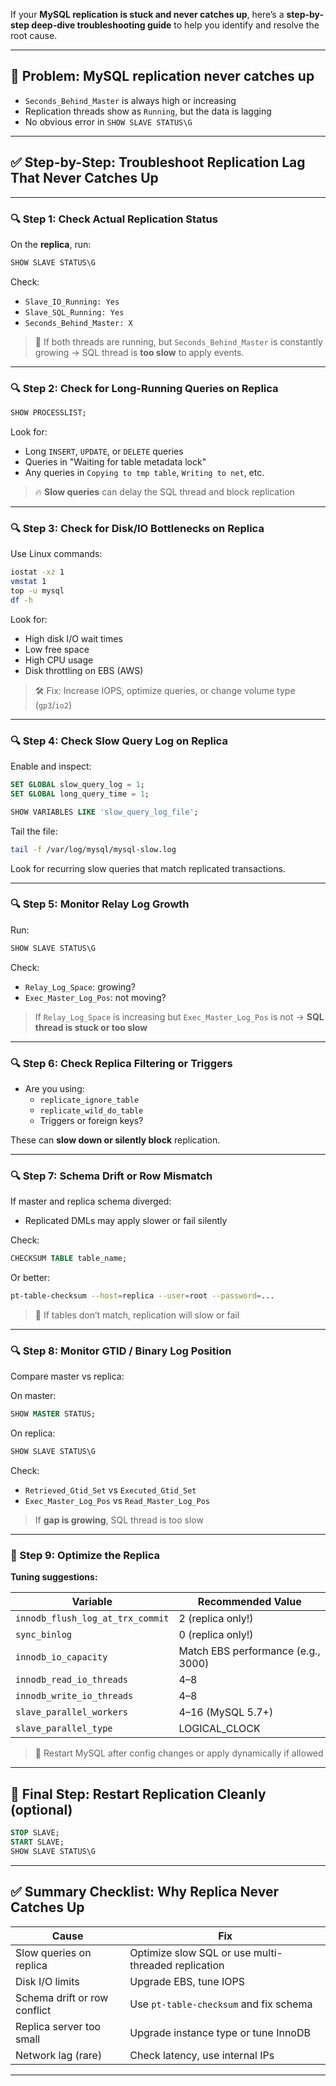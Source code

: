 If your **MySQL replication is stuck and never catches up**, here’s a **step-by-step deep-dive troubleshooting guide** to help you identify and resolve the root cause.

---

## 🚨 Problem: **MySQL replication never catches up**  
- `Seconds_Behind_Master` is always high or increasing  
- Replication threads show as `Running`, but the data is lagging  
- No obvious error in `SHOW SLAVE STATUS\G`

---

## ✅ Step-by-Step: Troubleshoot Replication Lag That Never Catches Up

---

### 🔍 Step 1: Check Actual Replication Status

On the **replica**, run:

```sql
SHOW SLAVE STATUS\G
```

Check:
- `Slave_IO_Running: Yes`
- `Slave_SQL_Running: Yes`
- `Seconds_Behind_Master: X`

> 🔸 If both threads are running, but `Seconds_Behind_Master` is constantly growing → SQL thread is **too slow** to apply events.

---

### 🔍 Step 2: Check for Long-Running Queries on Replica

```sql
SHOW PROCESSLIST;
```

Look for:
- Long `INSERT`, `UPDATE`, or `DELETE` queries
- Queries in "Waiting for table metadata lock"
- Any queries in `Copying to tmp table`, `Writing to net`, etc.

> 🔥 **Slow queries** can delay the SQL thread and block replication

---

### 🔍 Step 3: Check for Disk/IO Bottlenecks on Replica

Use Linux commands:

```bash
iostat -xz 1
vmstat 1
top -u mysql
df -h
```

Look for:
- High disk I/O wait times
- Low free space
- High CPU usage
- Disk throttling on EBS (AWS)

> 🛠️ Fix: Increase IOPS, optimize queries, or change volume type (`gp3`/`io2`)

---

### 🔍 Step 4: Check Slow Query Log on Replica

Enable and inspect:

```sql
SET GLOBAL slow_query_log = 1;
SET GLOBAL long_query_time = 1;

SHOW VARIABLES LIKE 'slow_query_log_file';
```

Tail the file:
```bash
tail -f /var/log/mysql/mysql-slow.log
```

Look for recurring slow queries that match replicated transactions.

---

### 🔍 Step 5: Monitor Relay Log Growth

Run:
```sql
SHOW SLAVE STATUS\G
```

Check:
- `Relay_Log_Space`: growing?
- `Exec_Master_Log_Pos`: not moving?

> If `Relay_Log_Space` is increasing but `Exec_Master_Log_Pos` is not → **SQL thread is stuck or too slow**

---

### 🔍 Step 6: Check Replica Filtering or Triggers

- Are you using:
  - `replicate_ignore_table`
  - `replicate_wild_do_table`
  - Triggers or foreign keys?

These can **slow down or silently block** replication.

---

### 🔍 Step 7: Schema Drift or Row Mismatch

If master and replica schema diverged:
- Replicated DMLs may apply slower or fail silently

Check:
```sql
CHECKSUM TABLE table_name;
```

Or better:
```bash
pt-table-checksum --host=replica --user=root --password=...
```

> 🧨 If tables don’t match, replication will slow or fail

---

### 🔍 Step 8: Monitor GTID / Binary Log Position

Compare master vs replica:

On master:
```sql
SHOW MASTER STATUS;
```

On replica:
```sql
SHOW SLAVE STATUS\G
```

Check:
- `Retrieved_Gtid_Set` vs `Executed_Gtid_Set`
- `Exec_Master_Log_Pos` vs `Read_Master_Log_Pos`

> If **gap is growing**, SQL thread is too slow

---

### 🔧 Step 9: Optimize the Replica

**Tuning suggestions:**

| Variable                        | Recommended Value            |
|--------------------------------|------------------------------|
| `innodb_flush_log_at_trx_commit` | 2 (replica only!)            |
| `sync_binlog`                  | 0 (replica only!)            |
| `innodb_io_capacity`           | Match EBS performance (e.g., 3000) |
| `innodb_read_io_threads`       | 4–8                          |
| `innodb_write_io_threads`      | 4–8                          |
| `slave_parallel_workers`       | 4–16 (MySQL 5.7+)            |
| `slave_parallel_type`          | LOGICAL_CLOCK                |

> 🔄 Restart MySQL after config changes or apply dynamically if allowed

---

## 🧼 Final Step: Restart Replication Cleanly (optional)

```sql
STOP SLAVE;
START SLAVE;
SHOW SLAVE STATUS\G
```

---

## ✅ Summary Checklist: Why Replica Never Catches Up

| Cause                         | Fix                                            |
|------------------------------|-------------------------------------------------|
| Slow queries on replica       | Optimize slow SQL or use multi-threaded replication |
| Disk I/O limits               | Upgrade EBS, tune IOPS                         |
| Schema drift or row conflict  | Use `pt-table-checksum` and fix schema         |
| Replica server too small      | Upgrade instance type or tune InnoDB           |
| Network lag (rare)            | Check latency, use internal IPs                |

---


